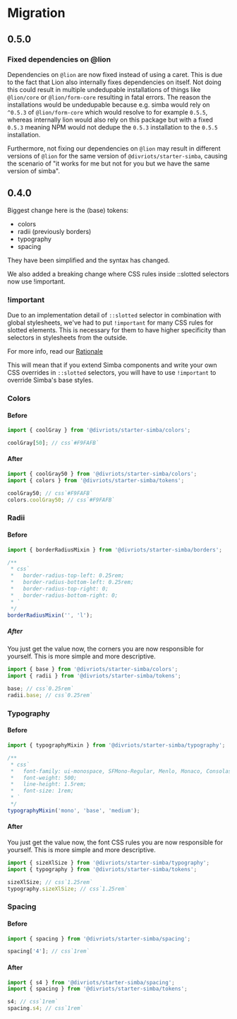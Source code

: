 # Migration

## 0.5.0

### Fixed dependencies on @lion

Dependencies on `@lion` are now fixed instead of using a caret. This is due to the fact that Lion also internally fixes dependencies on itself.
Not doing this could result in multiple undedupable installations of things like `@lion/core` or `@lion/form-core` resulting in fatal errors.
The reason the installations would be undedupable because e.g. simba would rely on `^0.5.3` of `@lion/form-core` which would resolve to for example `0.5.5`, whereas
internally lion would also rely on this package but with a fixed `0.5.3` meaning NPM would not dedupe the `0.5.3` installation to the `0.5.5` installation.

Furthermore, not fixing our dependencies on `@lion` may result in different versions of `@lion` for the same version of `@divriots/starter-simba`, causing the scenario of "it works for me but not for you but we have the same version of simba".

## 0.4.0

Biggest change here is the (base) tokens:

- colors
- radii (previously borders)
- typography
- spacing

They have been simplified and the syntax has changed.

We also added a breaking change where CSS rules inside ::slotted selectors now use !important.

### !important

Due to an implementation detail of `::slotted` selector in combination with global stylesheets, we've had to put `!important` for many CSS rules for slotted elements.
This is necessary for them to have higher specificity than selectors in stylesheets from the outside.

For more info, read our [Rationale](./README.md)

This will mean that if you extend Simba components and write your own CSS overrides in `::slotted` selectors, you will have to use `!important` to override Simba's base styles.

### Colors

#### Before

```js
import { coolGray } from '@divriots/starter-simba/colors';

coolGray[50]; // css`#F9FAFB`
```

#### After

```js
import { coolGray50 } from '@divriots/starter-simba/colors';
import { colors } from '@divriots/starter-simba/tokens';

coolGray50; // css`#F9FAFB`
colors.coolGray50; // css`#F9FAFB`
```

### Radii

#### Before

```js
import { borderRadiusMixin } from '@divriots/starter-simba/borders';

/**
 * css`
 *   border-radius-top-left: 0.25rem;
 *   border-radius-bottom-left: 0.25rem;
 *   border-radius-top-right: 0;
 *   border-radius-bottom-right: 0;
 * `
 */
borderRadiusMixin('', 'l');
```

##### After

You just get the value now, the corners you are now responsible for yourself.
This is more simple and more descriptive.

```js
import { base } from '@divriots/starter-simba/colors';
import { radii } from '@divriots/starter-simba/tokens';

base; // css`0.25rem`
radii.base; // css`0.25rem`
```

### Typography

#### Before

```js
import { typographyMixin } from '@divriots/starter-simba/typography';

/**
 * css`
 *   font-family: ui-monospace, SFMono-Regular, Menlo, Monaco, Consolas, 'Liberation Mono', 'Courier New', monospace;
 *   font-weight: 500;
 *   line-height: 1.5rem;
 *   font-size: 1rem;
 * `
 */
typographyMixin('mono', 'base', 'medium');
```

#### After

You just get the value now, the font CSS rules you are now responsible for yourself.
This is more simple and more descriptive.

```js
import { sizeXlSize } from '@divriots/starter-simba/typography';
import { typography } from '@divriots/starter-simba/tokens';

sizeXlSize; // css`1.25rem`
typography.sizeXlSize; // css`1.25rem`
```

### Spacing

#### Before

```js
import { spacing } from '@divriots/starter-simba/spacing';

spacing['4']; // css`1rem`
```

#### After

```js
import { s4 } from '@divriots/starter-simba/spacing';
import { spacing } from '@divriots/starter-simba/tokens';

s4; // css`1rem`
spacing.s4; // css`1rem`
```
